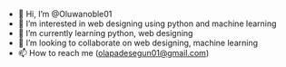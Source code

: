 - 👋 Hi, I’m @Oluwanoble01
- 👀 I’m interested in web designing using python and machine learning
- 🌱 I’m currently learning python, web designing
- 💞️ I’m looking to collaborate on web designing, machine learning
- 📫 How to reach me (olapadesegun01@gmail.com)

<!---
Oluwanoble01/Oluwanoble01 is a ✨ special ✨ repository because its `README.md` (this file) appears on your GitHub profile.
You can click the Preview link to take a look at your changes.
--->
